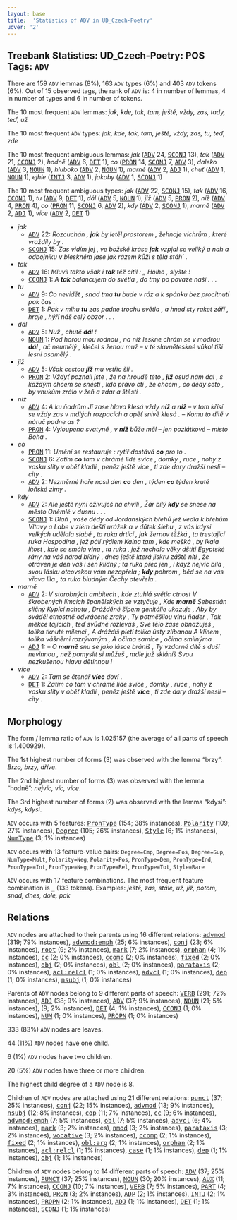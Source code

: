 ```yaml
---
layout: base
title:  'Statistics of ADV in UD_Czech-Poetry'
udver: '2'
---
```


## Treebank Statistics: UD_Czech-Poetry: POS Tags: `ADV`

There are 159 `ADV` lemmas (8%), 163 `ADV` types (6%) and 403 `ADV` tokens (6%).
Out of 15 observed tags, the rank of `ADV` is: 4 in number of lemmas, 4 in number of types and 6 in number of tokens.

The 10 most frequent `ADV` lemmas: <em>jak, kde, tak, tam, ještě, vždy, zas, tady, teď, už</em>

The 10 most frequent `ADV` types:  <em>jak, kde, tak, tam, ještě, vždy, zas, tu, teď, zde</em>

The 10 most frequent ambiguous lemmas: <em>jak</em> (<tt><a href="cs_poetry-pos-ADV.html">ADV</a></tt> 24, <tt><a href="cs_poetry-pos-SCONJ.html">SCONJ</a></tt> 13), <em>tak</em> (<tt><a href="cs_poetry-pos-ADV.html">ADV</a></tt> 21, <tt><a href="cs_poetry-pos-CCONJ.html">CCONJ</a></tt> 2), <em>hodně</em> (<tt><a href="cs_poetry-pos-ADV.html">ADV</a></tt> 6, <tt><a href="cs_poetry-pos-DET.html">DET</a></tt> 1), <em>co</em> (<tt><a href="cs_poetry-pos-PRON.html">PRON</a></tt> 14, <tt><a href="cs_poetry-pos-SCONJ.html">SCONJ</a></tt> 7, <tt><a href="cs_poetry-pos-ADV.html">ADV</a></tt> 3), <em>daleko</em> (<tt><a href="cs_poetry-pos-ADV.html">ADV</a></tt> 3, <tt><a href="cs_poetry-pos-NOUN.html">NOUN</a></tt> 1), <em>hluboko</em> (<tt><a href="cs_poetry-pos-ADV.html">ADV</a></tt> 2, <tt><a href="cs_poetry-pos-NOUN.html">NOUN</a></tt> 1), <em>marně</em> (<tt><a href="cs_poetry-pos-ADV.html">ADV</a></tt> 2, <tt><a href="cs_poetry-pos-ADJ.html">ADJ</a></tt> 1), <em>chuť</em> (<tt><a href="cs_poetry-pos-ADV.html">ADV</a></tt> 1, <tt><a href="cs_poetry-pos-NOUN.html">NOUN</a></tt> 1), <em>ejhle</em> (<tt><a href="cs_poetry-pos-INTJ.html">INTJ</a></tt> 3, <tt><a href="cs_poetry-pos-ADV.html">ADV</a></tt> 1), <em>jakoby</em> (<tt><a href="cs_poetry-pos-ADV.html">ADV</a></tt> 1, <tt><a href="cs_poetry-pos-SCONJ.html">SCONJ</a></tt> 1)

The 10 most frequent ambiguous types:  <em>jak</em> (<tt><a href="cs_poetry-pos-ADV.html">ADV</a></tt> 22, <tt><a href="cs_poetry-pos-SCONJ.html">SCONJ</a></tt> 15), <em>tak</em> (<tt><a href="cs_poetry-pos-ADV.html">ADV</a></tt> 16, <tt><a href="cs_poetry-pos-CCONJ.html">CCONJ</a></tt> 1), <em>tu</em> (<tt><a href="cs_poetry-pos-ADV.html">ADV</a></tt> 9, <tt><a href="cs_poetry-pos-DET.html">DET</a></tt> 1), <em>dál</em> (<tt><a href="cs_poetry-pos-ADV.html">ADV</a></tt> 5, <tt><a href="cs_poetry-pos-NOUN.html">NOUN</a></tt> 1), <em>již</em> (<tt><a href="cs_poetry-pos-ADV.html">ADV</a></tt> 5, <tt><a href="cs_poetry-pos-PRON.html">PRON</a></tt> 2), <em>níž</em> (<tt><a href="cs_poetry-pos-ADV.html">ADV</a></tt> 4, <tt><a href="cs_poetry-pos-PRON.html">PRON</a></tt> 4), <em>co</em> (<tt><a href="cs_poetry-pos-PRON.html">PRON</a></tt> 11, <tt><a href="cs_poetry-pos-SCONJ.html">SCONJ</a></tt> 6, <tt><a href="cs_poetry-pos-ADV.html">ADV</a></tt> 2), <em>kdy</em> (<tt><a href="cs_poetry-pos-ADV.html">ADV</a></tt> 2, <tt><a href="cs_poetry-pos-SCONJ.html">SCONJ</a></tt> 1), <em>marně</em> (<tt><a href="cs_poetry-pos-ADV.html">ADV</a></tt> 2, <tt><a href="cs_poetry-pos-ADJ.html">ADJ</a></tt> 1), <em>více</em> (<tt><a href="cs_poetry-pos-ADV.html">ADV</a></tt> 2, <tt><a href="cs_poetry-pos-DET.html">DET</a></tt> 1)


* <em>jak</em>
  * <tt><a href="cs_poetry-pos-ADV.html">ADV</a></tt> 22: <em>Rozcuchán , <b>jak</b> by letěl prostorem , žehnaje vichrům , které vraždily by .</em>
  * <tt><a href="cs_poetry-pos-SCONJ.html">SCONJ</a></tt> 15: <em>Zas vidím jej , ve božské kráse <b>jak</b> vzpjal se veliký a nah a odbojníku v bleskném jase jak rázem kůži s těla stáh’ .</em>
* <em>tak</em>
  * <tt><a href="cs_poetry-pos-ADV.html">ADV</a></tt> 16: <em>Mluvil takto však i <b>tak</b> též cítil : „ Hoiho , slyšte !</em>
  * <tt><a href="cs_poetry-pos-CCONJ.html">CCONJ</a></tt> 1: <em>A <b>tak</b> balancujem do světla , do tmy po povaze naší . . .</em>
* <em>tu</em>
  * <tt><a href="cs_poetry-pos-ADV.html">ADV</a></tt> 9: <em>Co nevidět , snad tma <b>tu</b> bude v ráz a k spánku bez procitnutí pak čas .</em>
  * <tt><a href="cs_poetry-pos-DET.html">DET</a></tt> 1: <em>Pak v mlhu <b>tu</b> zas padne trochu světla , a hned sty raket září , hraje , hýří náš celý obzor . . .</em>
* <em>dál</em>
  * <tt><a href="cs_poetry-pos-ADV.html">ADV</a></tt> 5: <em>Nuž , chutě <b>dál</b> !</em>
  * <tt><a href="cs_poetry-pos-NOUN.html">NOUN</a></tt> 1: <em>Pod horou mou rodnou , na níž leskne chrám se v modrou <b>dál</b> , ač neumělý , klečel s ženou muž – v té slavněteskné vůkol tiši lesní osamělý .</em>
* <em>již</em>
  * <tt><a href="cs_poetry-pos-ADV.html">ADV</a></tt> 5: <em>Však cestou <b>již</b> mu vstříc šli .</em>
  * <tt><a href="cs_poetry-pos-PRON.html">PRON</a></tt> 2: <em>Vždyť poznali jste , že na hroudě této , <b>již</b> osud nám dal , s každým chcem se snésti , kdo právo ctí , že chcem , co dědy seto , by vnukům zrálo v žeň a zdar a štěstí .</em>
* <em>níž</em>
  * <tt><a href="cs_poetry-pos-ADV.html">ADV</a></tt> 4: <em>A ku ňadrům Jí zase hlava klesá vždy <b>níž</b> a <b>níž</b> – v tom křísí se vždy zas v mdlých rozpacích a opěť snivě klesá . – Komu to dítě v náruč padne as ?</em>
  * <tt><a href="cs_poetry-pos-PRON.html">PRON</a></tt> 4: <em>Vyloupena svatyně , v <b>níž</b> bůže měl – jen pozlátkové – místo Boha .</em>
* <em>co</em>
  * <tt><a href="cs_poetry-pos-PRON.html">PRON</a></tt> 11: <em>Umění se restauruje : rytíř dostává <b>co</b> pro to .</em>
  * <tt><a href="cs_poetry-pos-SCONJ.html">SCONJ</a></tt> 6: <em>Zatím <b>co</b> tam v chrámě lidé svíce , domky , ruce , nohy z vosku slity v oběť kladli , peněz ještě více , ti zde dary dražší nesli – city .</em>
  * <tt><a href="cs_poetry-pos-ADV.html">ADV</a></tt> 2: <em>Nezměrné hoře nosil den <b>co</b> den , týden <b>co</b> týden kruté loňské zimy .</em>
* <em>kdy</em>
  * <tt><a href="cs_poetry-pos-ADV.html">ADV</a></tt> 2: <em>Ale ještě nyní oživuješ na chvíli , Žár bílý <b>kdy</b> se snese na město Oněmlé v dusnu . . .</em>
  * <tt><a href="cs_poetry-pos-SCONJ.html">SCONJ</a></tt> 1: <em>Dlaň , vaše dědy od Jordanských břehů jež vedla k břehům Vltavy a Labe v zlém dešti urážek a v důtek šlehu , z vás kdysi velkých udělala slabé , ta ruka drtící , jak žernov těžká , ta trestající ruka Hospodina , jež pálí rýdlem Kaina tam , kde mešká , by lkala lítost , kde se smála vina , ta ruka , jež nechala věky dštíti Egyptské rány na váš národ bídný , dnes ještě která jiskru záště nítí , že otráven je den váš i sen klidný ; ta ruka přec jen , i když nejvíc bila , svou lásku otcovskou vám nezapřela ; <b>kdy</b> pohrom , běd se na vás vřava lila , ta ruka bludným Čechy otevřela .</em>
* <em>marně</em>
  * <tt><a href="cs_poetry-pos-ADV.html">ADV</a></tt> 2: <em>V starobných ambitech , kde ztuhlá světic ctnost V škrobených límcích španělských se vztyčuje , Kde <b>marně</b> Šebestián sličný Kypící nahotu , Drážděné šípem genitálie ukazuje , Aby by sváděl ctnostně odvrácené zraky , Ty potměšilou vlnu ňader , Tak měkce tajících , teď svůdně rozléváš , Své tělo zase obnažuješ , tolika tknuté milenci , A dráždíš pletí tolika ústy zlíbanou A klínem , tolika vášněmi rozrývaným , A očima samice , očima smilnýma .</em>
  * <tt><a href="cs_poetry-pos-ADJ.html">ADJ</a></tt> 1: <em>– O <b>marně</b> snu se jako lásce bráníš , Ty vzdorné dítě s duší nevinnou , než pomyslit si můžeš , mdle juž skláníš Svou nezkušenou hlavu dětinnou !</em>
* <em>více</em>
  * <tt><a href="cs_poetry-pos-ADV.html">ADV</a></tt> 2: <em>Tam se čtenář <b>více</b> doví .</em>
  * <tt><a href="cs_poetry-pos-DET.html">DET</a></tt> 1: <em>Zatím co tam v chrámě lidé svíce , domky , ruce , nohy z vosku slity v oběť kladli , peněz ještě <b>více</b> , ti zde dary dražší nesli – city .</em>

## Morphology

The form / lemma ratio of `ADV` is 1.025157 (the average of all parts of speech is 1.400929).

The 1st highest number of forms (3) was observed with the lemma “brzy”: <em>Brzo, brzy, dříve</em>.

The 2nd highest number of forms (3) was observed with the lemma “hodně”: <em>nejvíc, víc, více</em>.

The 3rd highest number of forms (2) was observed with the lemma “kdysi”: <em>kdys, kdysi</em>.

`ADV` occurs with 5 features: <tt><a href="cs_poetry-feat-PronType.html">PronType</a></tt> (154; 38% instances), <tt><a href="cs_poetry-feat-Polarity.html">Polarity</a></tt> (109; 27% instances), <tt><a href="cs_poetry-feat-Degree.html">Degree</a></tt> (105; 26% instances), <tt><a href="cs_poetry-feat-Style.html">Style</a></tt> (6; 1% instances), <tt><a href="cs_poetry-feat-NumType.html">NumType</a></tt> (3; 1% instances)

`ADV` occurs with 13 feature-value pairs: `Degree=Cmp`, `Degree=Pos`, `Degree=Sup`, `NumType=Mult`, `Polarity=Neg`, `Polarity=Pos`, `PronType=Dem`, `PronType=Ind`, `PronType=Int`, `PronType=Neg`, `PronType=Rel`, `PronType=Tot`, `Style=Rare`

`ADV` occurs with 17 feature combinations.
The most frequent feature combination is `_` (133 tokens).
Examples: <em>ještě, zas, stále, už, již, potom, snad, dnes, dole, pak</em>


## Relations

`ADV` nodes are attached to their parents using 16 different relations: <tt><a href="cs_poetry-dep-advmod.html">advmod</a></tt> (319; 79% instances), <tt><a href="cs_poetry-dep-advmod-emph.html">advmod:emph</a></tt> (25; 6% instances), <tt><a href="cs_poetry-dep-conj.html">conj</a></tt> (23; 6% instances), <tt><a href="cs_poetry-dep-root.html">root</a></tt> (9; 2% instances), <tt><a href="cs_poetry-dep-mark.html">mark</a></tt> (7; 2% instances), <tt><a href="cs_poetry-dep-orphan.html">orphan</a></tt> (4; 1% instances), <tt><a href="cs_poetry-dep-cc.html">cc</a></tt> (2; 0% instances), <tt><a href="cs_poetry-dep-ccomp.html">ccomp</a></tt> (2; 0% instances), <tt><a href="cs_poetry-dep-fixed.html">fixed</a></tt> (2; 0% instances), <tt><a href="cs_poetry-dep-obj.html">obj</a></tt> (2; 0% instances), <tt><a href="cs_poetry-dep-obl.html">obl</a></tt> (2; 0% instances), <tt><a href="cs_poetry-dep-parataxis.html">parataxis</a></tt> (2; 0% instances), <tt><a href="cs_poetry-dep-acl-relcl.html">acl:relcl</a></tt> (1; 0% instances), <tt><a href="cs_poetry-dep-advcl.html">advcl</a></tt> (1; 0% instances), <tt><a href="cs_poetry-dep-dep.html">dep</a></tt> (1; 0% instances), <tt><a href="cs_poetry-dep-nsubj.html">nsubj</a></tt> (1; 0% instances)

Parents of `ADV` nodes belong to 9 different parts of speech: <tt><a href="cs_poetry-pos-VERB.html">VERB</a></tt> (291; 72% instances), <tt><a href="cs_poetry-pos-ADJ.html">ADJ</a></tt> (38; 9% instances), <tt><a href="cs_poetry-pos-ADV.html">ADV</a></tt> (37; 9% instances), <tt><a href="cs_poetry-pos-NOUN.html">NOUN</a></tt> (21; 5% instances),  (9; 2% instances), <tt><a href="cs_poetry-pos-DET.html">DET</a></tt> (4; 1% instances), <tt><a href="cs_poetry-pos-CCONJ.html">CCONJ</a></tt> (1; 0% instances), <tt><a href="cs_poetry-pos-NUM.html">NUM</a></tt> (1; 0% instances), <tt><a href="cs_poetry-pos-PROPN.html">PROPN</a></tt> (1; 0% instances)

333 (83%) `ADV` nodes are leaves.

44 (11%) `ADV` nodes have one child.

6 (1%) `ADV` nodes have two children.

20 (5%) `ADV` nodes have three or more children.

The highest child degree of a `ADV` node is 8.

Children of `ADV` nodes are attached using 21 different relations: <tt><a href="cs_poetry-dep-punct.html">punct</a></tt> (37; 25% instances), <tt><a href="cs_poetry-dep-conj.html">conj</a></tt> (22; 15% instances), <tt><a href="cs_poetry-dep-advmod.html">advmod</a></tt> (13; 9% instances), <tt><a href="cs_poetry-dep-nsubj.html">nsubj</a></tt> (12; 8% instances), <tt><a href="cs_poetry-dep-cop.html">cop</a></tt> (11; 7% instances), <tt><a href="cs_poetry-dep-cc.html">cc</a></tt> (9; 6% instances), <tt><a href="cs_poetry-dep-advmod-emph.html">advmod:emph</a></tt> (7; 5% instances), <tt><a href="cs_poetry-dep-obl.html">obl</a></tt> (7; 5% instances), <tt><a href="cs_poetry-dep-advcl.html">advcl</a></tt> (6; 4% instances), <tt><a href="cs_poetry-dep-mark.html">mark</a></tt> (3; 2% instances), <tt><a href="cs_poetry-dep-nmod.html">nmod</a></tt> (3; 2% instances), <tt><a href="cs_poetry-dep-parataxis.html">parataxis</a></tt> (3; 2% instances), <tt><a href="cs_poetry-dep-vocative.html">vocative</a></tt> (3; 2% instances), <tt><a href="cs_poetry-dep-ccomp.html">ccomp</a></tt> (2; 1% instances), <tt><a href="cs_poetry-dep-fixed.html">fixed</a></tt> (2; 1% instances), <tt><a href="cs_poetry-dep-obl-arg.html">obl:arg</a></tt> (2; 1% instances), <tt><a href="cs_poetry-dep-orphan.html">orphan</a></tt> (2; 1% instances), <tt><a href="cs_poetry-dep-acl-relcl.html">acl:relcl</a></tt> (1; 1% instances), <tt><a href="cs_poetry-dep-case.html">case</a></tt> (1; 1% instances), <tt><a href="cs_poetry-dep-dep.html">dep</a></tt> (1; 1% instances), <tt><a href="cs_poetry-dep-obj.html">obj</a></tt> (1; 1% instances)

Children of `ADV` nodes belong to 14 different parts of speech: <tt><a href="cs_poetry-pos-ADV.html">ADV</a></tt> (37; 25% instances), <tt><a href="cs_poetry-pos-PUNCT.html">PUNCT</a></tt> (37; 25% instances), <tt><a href="cs_poetry-pos-NOUN.html">NOUN</a></tt> (30; 20% instances), <tt><a href="cs_poetry-pos-AUX.html">AUX</a></tt> (11; 7% instances), <tt><a href="cs_poetry-pos-CCONJ.html">CCONJ</a></tt> (10; 7% instances), <tt><a href="cs_poetry-pos-VERB.html">VERB</a></tt> (7; 5% instances), <tt><a href="cs_poetry-pos-PART.html">PART</a></tt> (4; 3% instances), <tt><a href="cs_poetry-pos-PRON.html">PRON</a></tt> (3; 2% instances), <tt><a href="cs_poetry-pos-ADP.html">ADP</a></tt> (2; 1% instances), <tt><a href="cs_poetry-pos-INTJ.html">INTJ</a></tt> (2; 1% instances), <tt><a href="cs_poetry-pos-PROPN.html">PROPN</a></tt> (2; 1% instances), <tt><a href="cs_poetry-pos-ADJ.html">ADJ</a></tt> (1; 1% instances), <tt><a href="cs_poetry-pos-DET.html">DET</a></tt> (1; 1% instances), <tt><a href="cs_poetry-pos-SCONJ.html">SCONJ</a></tt> (1; 1% instances)

